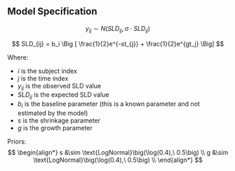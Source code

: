 
## Model Specification



$$
y_{ij}  \sim N(SLD_{ij}, \sigma \cdot SLD_{ij})
$$

$$
SLD_{ij} = b_i \Big [ \frac{1}{2}e^{-st_{j}} + \frac{1}{2}e^{gt_j} \Big]
$$

Where:
- $i$ is the subject index
- $j$ is the time index
- $y_{ij}$ is the observed SLD value
- $SLD_{ij}$ is the expected SLD value
- $b_i$ is the baseline parameter (this is a known parameter and not estimated by the model)
- $s$ is the shrinkage parameter
- $g$ is the growth parameter


Priors:
$$
\begin{align*}
s &\sim \text{LogNormal}\big(\log(0.4),\ 0.5\big) \\
g &\sim \text{LogNormal}\big(\log(0.4),\ 0.5\big) \\
\end{align*}
$$









